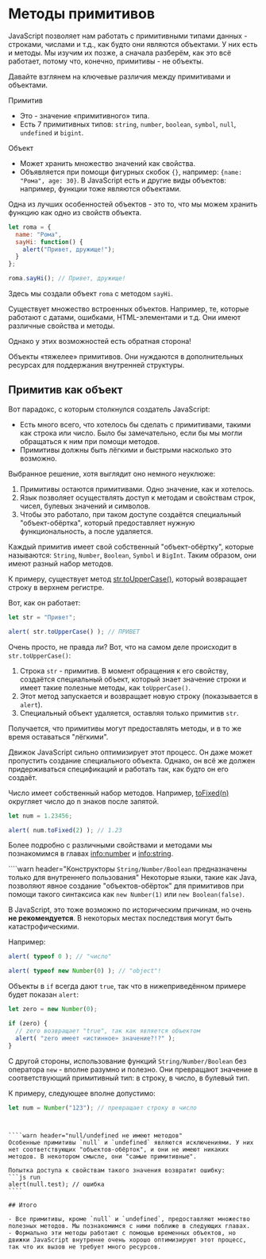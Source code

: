 # Методы примитивов

JavaScript позволяет нам работать с примитивными типами данных - строками, числами и т.д., как будто они являются объектами. У них есть и методы. Мы изучим их позже, а сначала разберём, как это всё работает, потому что, конечно, примитивы - не объекты.

Давайте взглянем на ключевые различия между примитивами и объектами.

Примитив

- Это - значение «примитивного» типа.
- Есть 7 примитивных типов: `string`, `number`, `boolean`, `symbol`, `null`, `undefined` и `bigint`.

Объект

- Может хранить множество значений как свойства.
- Объявляется при помощи фигурных скобок `{}`, например: `{name: "Рома", age: 30}`. В JavaScript есть и другие виды объектов: например, функции тоже являются объектами.

Одна из лучших особенностей объектов - это то, что мы можем хранить функцию как одно из свойств объекта.

```js run
let roma = {
  name: "Рома",
  sayHi: function() {
    alert("Привет, дружище!");
  }
};

roma.sayHi(); // Привет, дружище!
```

Здесь мы создали объект `roma` с методом `sayHi`.

Существует множество встроенных объектов. Например, те, которые работают с датами, ошибками, HTML-элементами и т.д. Они имеют различные свойства и методы.

Однако у этих возможностей есть обратная сторона!

Объекты «тяжелее» примитивов. Они нуждаются в дополнительных ресурсах для поддержания внутренней структуры.

## Примитив как объект

Вот парадокс, с которым столкнулся создатель JavaScript:

- Есть много всего, что хотелось бы сделать с примитивами, такими как строка или число. Было бы замечательно, если бы мы могли обращаться к ним при помощи методов.
- Примитивы должны быть лёгкими и быстрыми насколько это возможно.

Выбранное решение, хотя выглядит оно немного неуклюже:

1. Примитивы остаются примитивами. Одно значение, как и хотелось.
2. Язык позволяет осуществлять доступ к методам и свойствам строк, чисел, булевых значений и символов.
3. Чтобы это работало, при таком доступе создаётся специальный "объект-обёртка", который предоставляет нужную функциональность, а после удаляется.

Каждый примитив имеет свой собственный "объект-обёртку", которые называются: `String`, `Number`, `Boolean`, `Symbol` и `BigInt`. Таким образом, они имеют разный набор методов.

К примеру, существует метод [str.toUpperCase()](https://developer.mozilla.org/ru/docs/Web/JavaScript/Reference/Global_Objects/String/toUpperCase), который возвращает строку в верхнем регистре.

Вот, как он работает:

```js run
let str = "Привет";

alert( str.toUpperCase() ); // ПРИВЕТ
```

Очень просто, не правда ли? Вот, что на самом деле происходит в `str.toUpperCase()`:

1. Строка `str` - примитив. В момент обращения к его свойству, создаётся специальный объект, который знает значение строки и имеет такие полезные методы, как `toUpperCase()`.
2. Этот метод запускается и возвращает новую строку (показывается в `alert`).
3. Специальный объект удаляется, оставляя только примитив `str`.

Получается, что примитивы могут предоставлять методы, и в то же время оставаться "лёгкими".

Движок JavaScript сильно оптимизирует этот процесс. Он даже может пропустить создание специального объекта. Однако, он всё же должен придерживаться спецификаций и работать так, как будто он его создаёт.

Число имеет собственный набор методов. Например, [toFixed(n)](https://developer.mozilla.org/ru/docs/Web/JavaScript/Reference/Global_Objects/Number/toFixed) округляет число до n знаков после запятой.

```js run
let num = 1.23456;

alert( num.toFixed(2) ); // 1.23
```

Более подробно с различными свойствами и методами мы познакомимся в главах <info:number> и <info:string>.


````warn header="Конструкторы `String/Number/Boolean` предназначены только для внутреннего пользования"
Некоторые языки, такие как Java, позволяют явное создание "объектов-обёрток" для примитивов при помощи такого синтаксиса как `new Number(1)` или `new Boolean(false)`.

В JavaScript, это тоже возможно по историческим причинам, но очень **не рекомендуется**. В некоторых местах последствия могут быть катастрофическими.

Например:

```js run
alert( typeof 0 ); // "число"

alert( typeof new Number(0) ); // "object"!
```

Объекты в `if` всегда дают `true`, так что в нижеприведённом примере будет показан `alert`:

```js run
let zero = new Number(0);

if (zero) {
  // zero возвращает "true", так как является объектом
  alert( "zero имеет «истинное» значение?!?" );
}
```

С другой стороны, использование функций `String/Number/Boolean` без оператора `new` - вполне разумно и полезно. Они превращают значение в соответствующий примитивный тип: в строку, в число, в булевый тип.

К примеру, следующее вполне допустимо:

```js
let num = Number("123"); // превращает строку в число
```
`````


````warn header="null/undefined не имеют методов"
Особенные примитивы `null` и `undefined` являются исключениями. У них нет соответствующих "объектов-обёрток", и они не имеют никаких методов. В некотором смысле, они "самые примитивные".

Попытка доступа к свойствам такого значения возвратит ошибку:
```js run
alert(null.test); // ошибка
````

## Итого

- Все примитивы, кроме `null` и `undefined`, предоставляют множество полезных методов. Мы познакомимся с ними поближе в следующих главах.
- Формально эти методы работают с помощью временных объектов, но движки JavaScript внутренне очень хорошо оптимизируют этот процесс, так что их вызов не требует много ресурсов.
